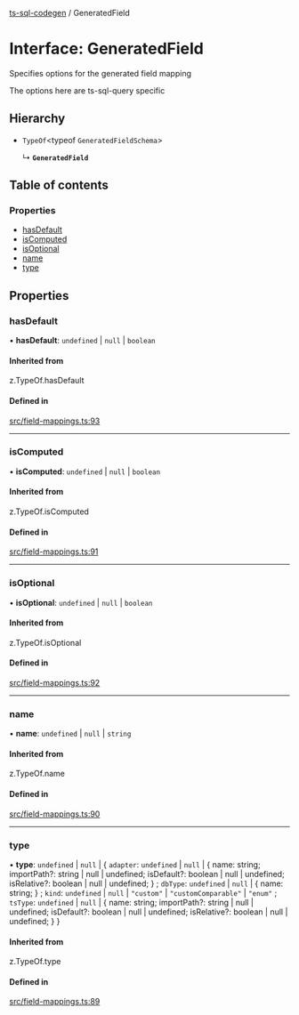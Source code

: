 [ts-sql-codegen](../README.md) / GeneratedField

# Interface: GeneratedField

Specifies options for the generated field mapping

The options here are ts-sql-query specific

## Hierarchy

- `TypeOf`<typeof `GeneratedFieldSchema`\>

  ↳ **`GeneratedField`**

## Table of contents

### Properties

- [hasDefault](GeneratedField.md#hasdefault)
- [isComputed](GeneratedField.md#iscomputed)
- [isOptional](GeneratedField.md#isoptional)
- [name](GeneratedField.md#name)
- [type](GeneratedField.md#type)

## Properties

### hasDefault

• **hasDefault**: `undefined` \| ``null`` \| `boolean`

#### Inherited from

z.TypeOf.hasDefault

#### Defined in

[src/field-mappings.ts:93](https://github.com/lorefnon/ts-sql-codegen/blob/fa545e4/src/field-mappings.ts#L93)

___

### isComputed

• **isComputed**: `undefined` \| ``null`` \| `boolean`

#### Inherited from

z.TypeOf.isComputed

#### Defined in

[src/field-mappings.ts:91](https://github.com/lorefnon/ts-sql-codegen/blob/fa545e4/src/field-mappings.ts#L91)

___

### isOptional

• **isOptional**: `undefined` \| ``null`` \| `boolean`

#### Inherited from

z.TypeOf.isOptional

#### Defined in

[src/field-mappings.ts:92](https://github.com/lorefnon/ts-sql-codegen/blob/fa545e4/src/field-mappings.ts#L92)

___

### name

• **name**: `undefined` \| ``null`` \| `string`

#### Inherited from

z.TypeOf.name

#### Defined in

[src/field-mappings.ts:90](https://github.com/lorefnon/ts-sql-codegen/blob/fa545e4/src/field-mappings.ts#L90)

___

### type

• **type**: `undefined` \| ``null`` \| { `adapter`: `undefined` \| ``null`` \| { name: string; importPath?: string \| null \| undefined; isDefault?: boolean \| null \| undefined; isRelative?: boolean \| null \| undefined; } ; `dbType`: `undefined` \| ``null`` \| { name: string; } ; `kind`: `undefined` \| ``null`` \| ``"custom"`` \| ``"customComparable"`` \| ``"enum"`` ; `tsType`: `undefined` \| ``null`` \| { name: string; importPath?: string \| null \| undefined; isDefault?: boolean \| null \| undefined; isRelative?: boolean \| null \| undefined; }  }

#### Inherited from

z.TypeOf.type

#### Defined in

[src/field-mappings.ts:89](https://github.com/lorefnon/ts-sql-codegen/blob/fa545e4/src/field-mappings.ts#L89)
